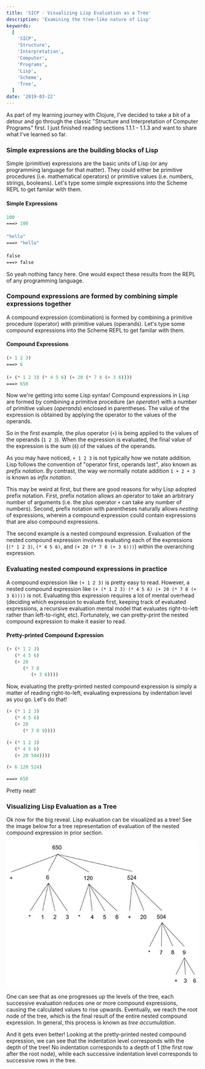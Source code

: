 ```yaml
---
title: 'SICP - Visualizing Lisp Evaluation as a Tree'
description: 'Examining the tree-like nature of Lisp'
keywords:
  [
    'SICP',
    'Structure',
    'Interpretation',
    'Computer',
    'Programs',
    'Lisp',
    'Scheme',
    'Tree',
  ]
date: '2019-03-22'
---
```


As part of my learning journey with Clojure, I've decided to take a bit of a detour and go through
the classic "Structure and Interpretation of Computer Programs" first. I just finished reading
sections 1.1.1 - 1.1.3 and want to share what I've learned so far.

### Simple expressions are the building blocks of Lisp

Simple (primitive) expressions are the basic units of Lisp (or any programming language for that
matter). They could either be primitive procedures (i.e. mathematical operators) or primitive
values (i.e. numbers, strings, booleans). Let's type some simple expressions into the Scheme REPL
to get familar with them.

#### Simple Expressions

```scheme
100
===> 100

"hello"
===> "hello"

false
===> false
```

So yeah nothing fancy here. One would expect these results from the REPL of any programming language.

### Compound expressions are formed by combining simple expressions together

A compound expression (combination) is formed by combining a primitive procedure (operator)
with primitive values (operands). Let's type some compound expressions into the Scheme REPL to get
familar with them.

#### Compound Expressions

```scheme
(+ 1 2 3)
===> 6

(+ (* 1 2 3) (* 4 5 6) (+ 20 (* 7 8 (+ 3 6))))
===> 650
```

Now we're getting into some Lisp syntax! Compound expressions in Lisp are formed by combining a
primitive procedure (an _operator_) with a number of primitive values (_operands_) enclosed in parentheses.
The value of the expression is obtained by applying the operator to the values of the operands.

So in the first example, the plus operator (`+`) is being applied to the values of the operands
(`1 2 3`). When the expression is evaluated, the final value of the expression is the sum (`6`) of
the values of the operands.

As you may have noticed, `+ 1 2 3` is not typically how we notate addition. Lisp follows the
convention of "operator first, operands last", also known as _prefix notation_. By contrast, the
way we normally notate addition `1 + 2 + 3` is known as _infix notation_.

This may be weird at first, but there are good reasons for why Lisp adopted prefix notation. First,
prefix notation allows an operator to take an arbitrary number of arguments (i.e. the plus operator
`+` can take any number of numbers). Second, prefix notation with parentheses naturally allows
_nesting_ of expressions, wherein a compound expression could contain expressions that are also
compound expressions.

The second example is a nested compound expression. Evaluation of the nested compound expression
involves evaluating each of the expressions (`(* 1 2 3)`, `(* 4 5 6)`, and `(+ 20 (* 7 8 (+ 3 6)))`)
within the overarching expression.

### Evaluating nested compound expressions in practice

A compound expression like `(+ 1 2 3)` is pretty easy to read. However, a nested compound expression
like `(+ (* 1 2 3) (* 4 5 6) (+ 20 (* 7 8 (+ 3 6))))` is not. Evaluating this expression requires a
lot of mental overhead (deciding which expression to evaluate first, keeping track of evaluated
expressions, a recursive evaluation mental model that evaluates right-to-left rather than
left-to-right, etc). Fortunately, we can pretty-print the nested compound expression to make it
easier to read.

#### Pretty-printed Compound Expression

```scheme
(+ (* 1 2 3)
   (* 4 5 6)
   (+ 20
      (* 7 8
         (+ 3 6))))
```

Now, evaluating the pretty-printed nested compound expression is simply a matter of reading
right-to-left, evaluating expressions by indentation level as you go. Let's do that!

```scheme
(+ (* 1 2 3)
   (* 4 5 6)
   (+ 20
      (* 7 8 9))))
```

```scheme
(+ (* 1 2 3)
   (* 4 5 6)
   (+ 20 504))))
```

```scheme
(+ 6 120 524)
```

```scheme
===> 650
```

Pretty neat!

### Visualizing Lisp Evaluation as a Tree

Ok now for the big reveal. Lisp evaluation can be visualized as a tree! See the image below for a tree
representation of evaluation of the nested compound expression in prior section.

![Representation of a Nested Compound Expression](LispTreeDiagram.jpg)

One can see that as one progresses up the levels of the tree, each successive evaluation reduces
one or more compound expressions, causing the calculated values to rise upwards. Eventually, we
reach the root node of the tree, which is the final result of the entire nested compound expression.
In general, this process is known as _tree accumulation_.

And it gets even better! Looking at the pretty-printed nested compound expression, we can see that
the indentation level corresponds with the depth of the tree! No indentation corresponds to a depth
of 1 (the first row after the root node), while each successive indentation level corresponds to
successive rows in the tree.
